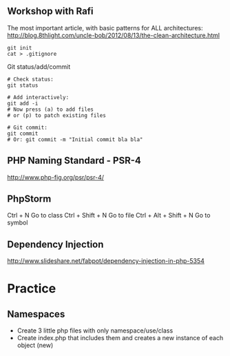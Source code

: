 Workshop with Rafi
---
The most important article, with basic patterns for ALL architectures:
http://blog.8thlight.com/uncle-bob/2012/08/13/the-clean-architecture.html

```
git init
cat > .gitignore
```

Git status/add/commit
```
# Check status:
git status

# Add interactively:
git add -i
# Now press (a) to add files
# or (p) to patch existing files

# Git commit:
git commit
# Or: git commit -m "Initial commit bla bla"
```

PHP Naming Standard - PSR-4
---
http://www.php-fig.org/psr/psr-4/

PhpStorm
---
Ctrl + N Go to class
Ctrl + Shift + N	 Go to file
Ctrl + Alt + Shift + N Go to symbol

Dependency Injection
---
http://www.slideshare.net/fabpot/dependency-injection-in-php-5354

# Practice
## Namespaces
- Create 3 little php files with only namespace/use/class
- Create index.php that includes them and creates a new instance
    of each object (new)
